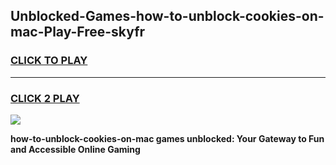 
## Unblocked-Games-how-to-unblock-cookies-on-mac-Play-Free-skyfr
<h3>
<a href="https://premium76.site?title=how-to-unblock-cookies-on-mac&ref=20M">CLICK TO PLAY</a></h3>
<hr>

<h3>
<a href="https://premium76.site?title=how-to-unblock-cookies-on-mac&ref=20M">CLICK 2 PLAY</a>
  
</h3>

<a href="https://premium76.site?title=how-to-unblock-cookies-on-mac&ref=19M"><img src="https://clearcache.store/games.png"></a>


**how-to-unblock-cookies-on-mac games unblocked: Your Gateway to Fun and Accessible Online Gaming**
